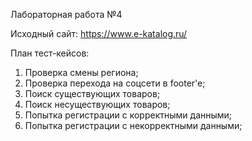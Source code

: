 Лабораторная работа №4 

Исходный сайт: https://www.e-katalog.ru/

План тест-кейсов:

1) Проверка смены региона;
2) Проверка перехода на соцсети в footer'e;
3) Поиск существующих товаров;
4) Поиск несуществующих товаров;
5) Попытка регистрации с корректными данными;
6) Попытка регистрации с некорректными данными;
